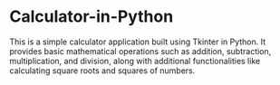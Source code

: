 # Calculator-in-Python
This is a simple calculator application built using Tkinter in Python. It provides basic mathematical operations such as addition, subtraction, multiplication, and division, along with additional functionalities like calculating square roots and squares of numbers.
